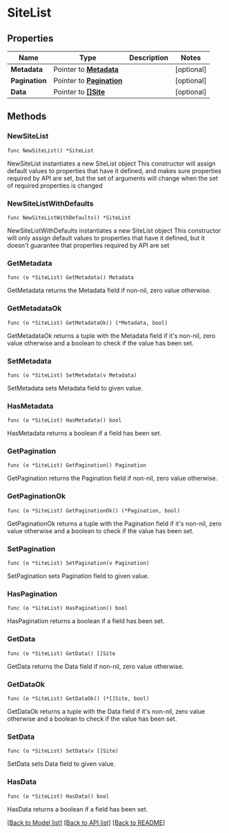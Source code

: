 # SiteList

## Properties

Name | Type | Description | Notes
------------ | ------------- | ------------- | -------------
**Metadata** | Pointer to [**Metadata**](Metadata.md) |  | [optional] 
**Pagination** | Pointer to [**Pagination**](Pagination.md) |  | [optional] 
**Data** | Pointer to [**[]Site**](Site.md) |  | [optional] 

## Methods

### NewSiteList

`func NewSiteList() *SiteList`

NewSiteList instantiates a new SiteList object
This constructor will assign default values to properties that have it defined,
and makes sure properties required by API are set, but the set of arguments
will change when the set of required properties is changed

### NewSiteListWithDefaults

`func NewSiteListWithDefaults() *SiteList`

NewSiteListWithDefaults instantiates a new SiteList object
This constructor will only assign default values to properties that have it defined,
but it doesn't guarantee that properties required by API are set

### GetMetadata

`func (o *SiteList) GetMetadata() Metadata`

GetMetadata returns the Metadata field if non-nil, zero value otherwise.

### GetMetadataOk

`func (o *SiteList) GetMetadataOk() (*Metadata, bool)`

GetMetadataOk returns a tuple with the Metadata field if it's non-nil, zero value otherwise
and a boolean to check if the value has been set.

### SetMetadata

`func (o *SiteList) SetMetadata(v Metadata)`

SetMetadata sets Metadata field to given value.

### HasMetadata

`func (o *SiteList) HasMetadata() bool`

HasMetadata returns a boolean if a field has been set.

### GetPagination

`func (o *SiteList) GetPagination() Pagination`

GetPagination returns the Pagination field if non-nil, zero value otherwise.

### GetPaginationOk

`func (o *SiteList) GetPaginationOk() (*Pagination, bool)`

GetPaginationOk returns a tuple with the Pagination field if it's non-nil, zero value otherwise
and a boolean to check if the value has been set.

### SetPagination

`func (o *SiteList) SetPagination(v Pagination)`

SetPagination sets Pagination field to given value.

### HasPagination

`func (o *SiteList) HasPagination() bool`

HasPagination returns a boolean if a field has been set.

### GetData

`func (o *SiteList) GetData() []Site`

GetData returns the Data field if non-nil, zero value otherwise.

### GetDataOk

`func (o *SiteList) GetDataOk() (*[]Site, bool)`

GetDataOk returns a tuple with the Data field if it's non-nil, zero value otherwise
and a boolean to check if the value has been set.

### SetData

`func (o *SiteList) SetData(v []Site)`

SetData sets Data field to given value.

### HasData

`func (o *SiteList) HasData() bool`

HasData returns a boolean if a field has been set.


[[Back to Model list]](../README.md#documentation-for-models) [[Back to API list]](../README.md#documentation-for-api-endpoints) [[Back to README]](../README.md)



